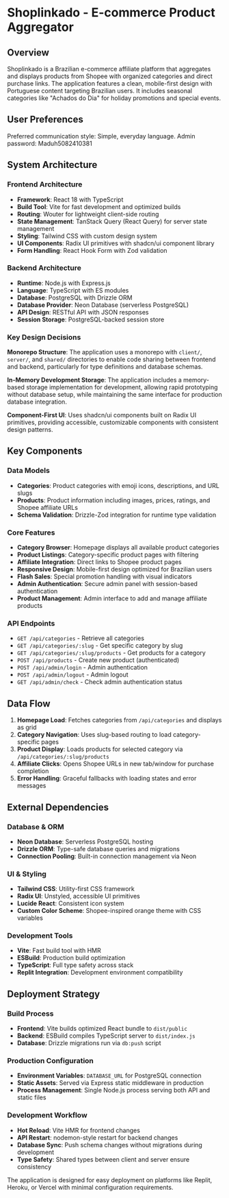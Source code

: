 # Shoplinkado - E-commerce Product Aggregator

## Overview

Shoplinkado is a Brazilian e-commerce affiliate platform that aggregates and displays products from Shopee with organized categories and direct purchase links. The application features a clean, mobile-first design with Portuguese content targeting Brazilian users. It includes seasonal categories like "Achados do Dia" for holiday promotions and special events.

## User Preferences

Preferred communication style: Simple, everyday language.
Admin password: Maduh5082410381

## System Architecture

### Frontend Architecture
- **Framework**: React 18 with TypeScript
- **Build Tool**: Vite for fast development and optimized builds
- **Routing**: Wouter for lightweight client-side routing
- **State Management**: TanStack Query (React Query) for server state management
- **Styling**: Tailwind CSS with custom design system
- **UI Components**: Radix UI primitives with shadcn/ui component library
- **Form Handling**: React Hook Form with Zod validation

### Backend Architecture
- **Runtime**: Node.js with Express.js
- **Language**: TypeScript with ES modules
- **Database**: PostgreSQL with Drizzle ORM
- **Database Provider**: Neon Database (serverless PostgreSQL)
- **API Design**: RESTful API with JSON responses
- **Session Storage**: PostgreSQL-backed session store

### Key Design Decisions

**Monorepo Structure**: The application uses a monorepo with `client/`, `server/`, and `shared/` directories to enable code sharing between frontend and backend, particularly for type definitions and database schemas.

**In-Memory Development Storage**: The application includes a memory-based storage implementation for development, allowing rapid prototyping without database setup, while maintaining the same interface for production database integration.

**Component-First UI**: Uses shadcn/ui components built on Radix UI primitives, providing accessible, customizable components with consistent design patterns.

## Key Components

### Data Models
- **Categories**: Product categories with emoji icons, descriptions, and URL slugs
- **Products**: Product information including images, prices, ratings, and Shopee affiliate URLs
- **Schema Validation**: Drizzle-Zod integration for runtime type validation

### Core Features
- **Category Browser**: Homepage displays all available product categories
- **Product Listings**: Category-specific product pages with filtering
- **Affiliate Integration**: Direct links to Shopee product pages
- **Responsive Design**: Mobile-first design optimized for Brazilian users
- **Flash Sales**: Special promotion handling with visual indicators
- **Admin Authentication**: Secure admin panel with session-based authentication
- **Product Management**: Admin interface to add and manage affiliate products

### API Endpoints
- `GET /api/categories` - Retrieve all categories
- `GET /api/categories/:slug` - Get specific category by slug
- `GET /api/categories/:slug/products` - Get products for a category
- `POST /api/products` - Create new product (authenticated)
- `POST /api/admin/login` - Admin authentication
- `POST /api/admin/logout` - Admin logout
- `GET /api/admin/check` - Check admin authentication status

## Data Flow

1. **Homepage Load**: Fetches categories from `/api/categories` and displays as grid
2. **Category Navigation**: Uses slug-based routing to load category-specific pages
3. **Product Display**: Loads products for selected category via `/api/categories/:slug/products`
4. **Affiliate Clicks**: Opens Shopee URLs in new tab/window for purchase completion
5. **Error Handling**: Graceful fallbacks with loading states and error messages

## External Dependencies

### Database & ORM
- **Neon Database**: Serverless PostgreSQL hosting
- **Drizzle ORM**: Type-safe database queries and migrations
- **Connection Pooling**: Built-in connection management via Neon

### UI & Styling
- **Tailwind CSS**: Utility-first CSS framework
- **Radix UI**: Unstyled, accessible UI primitives
- **Lucide React**: Consistent icon system
- **Custom Color Scheme**: Shopee-inspired orange theme with CSS variables

### Development Tools
- **Vite**: Fast build tool with HMR
- **ESBuild**: Production build optimization
- **TypeScript**: Full type safety across stack
- **Replit Integration**: Development environment compatibility

## Deployment Strategy

### Build Process
- **Frontend**: Vite builds optimized React bundle to `dist/public`
- **Backend**: ESBuild compiles TypeScript server to `dist/index.js`
- **Database**: Drizzle migrations run via `db:push` script

### Production Configuration
- **Environment Variables**: `DATABASE_URL` for PostgreSQL connection
- **Static Assets**: Served via Express static middleware in production
- **Process Management**: Single Node.js process serving both API and static files

### Development Workflow
- **Hot Reload**: Vite HMR for frontend changes
- **API Restart**: nodemon-style restart for backend changes
- **Database Sync**: Push schema changes without migrations during development
- **Type Safety**: Shared types between client and server ensure consistency

The application is designed for easy deployment on platforms like Replit, Heroku, or Vercel with minimal configuration requirements.